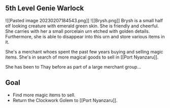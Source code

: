 ## 5th Level Genie Warlock
![[Pasted image 20230207184543.png]]
![[Brysh.png]]
Brysh is a small half elf looking creature with emerald green skin. She is friendly and cheerful. She carries with her a small porcelain urn etched with golden details. Furthermore, she is able to disappear into this urn and store various items in it.  

She's a merchant whoes spent the past few years buying and selling magic items. She's in search of more magical goods to sell in [[Port Nyanzaru]].

She has been to Thay before as part of a large merchant group...

## Goal
- Find more magic items to sell.
- Return the Clockwork Golem to [[Port Nyanzaru]].